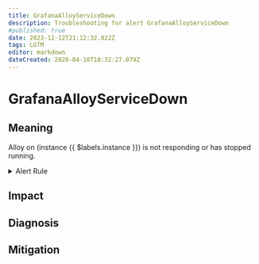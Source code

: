 ```yaml
---
title: GrafanaAlloyServiceDown
description: Troubleshooting for alert GrafanaAlloyServiceDown
#published: true
date: 2023-12-12T21:12:32.022Z
tags: LGTM
editor: markdown
dateCreated: 2020-04-10T18:32:27.079Z
---
```


# GrafanaAlloyServiceDown

## Meaning
[//]: # "Short paragraph that explains what the alert means"
Alloy on (instance {{ $labels.instance }}) is not responding or has stopped running.

<details>
  <summary>Alert Rule</summary>

  ```yaml
alert: GrafanaAlloyServiceDown
expr: 'count by (instance) (alloy_build_info) unless count by (instance) (alloy_build_info offset 2m)  '
for: 0m
labels:
    severity: critical
annotations:
    summary: Grafana Alloy service down (instance {{ $labels.instance }})
    description: |-
        Alloy on (instance {{ $labels.instance }}) is not responding or has stopped running.
          VALUE = {{ $value }}
          LABELS = {{ $labels }}
    runbook: https://github.com/srerun/prometheus-alerts/content/runbooks/GrafanaAlloyServiceDown

  ```
</details>


## Impact
[//]: # "What could / will happen if the alert is not addressed"



## Diagnosis
[//]: # "Steps to take to identify the cause of the problem"



## Mitigation
[//]: # "The steps necessary to resolve the alert"
